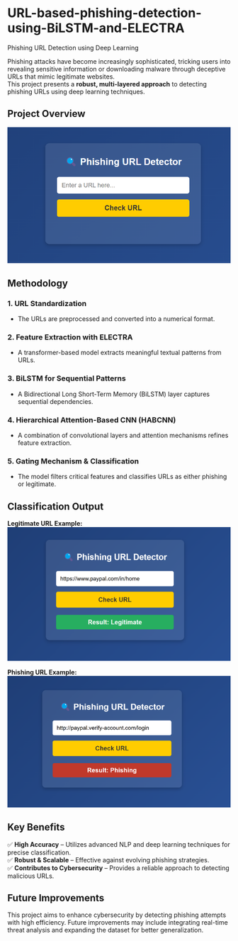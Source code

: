 # URL-based-phishing-detection-using-BiLSTM-and-ELECTRA
Phishing URL Detection using Deep Learning

Phishing attacks have become increasingly sophisticated, tricking users into revealing sensitive information or downloading malware through deceptive URLs that mimic legitimate websites.  
This project presents a **robust, multi-layered approach** to detecting phishing URLs using deep learning techniques.  

## **Project Overview**  
![Front Page](https://github.com/Tripti2103/URL-based-phishing-detection-using-BiLSTM-and-ELECTRA/blob/main/Front%20Page.png?raw=true)  

## **Methodology**  
### **1. URL Standardization**  
- The URLs are preprocessed and converted into a numerical format.  

### **2. Feature Extraction with ELECTRA**  
- A transformer-based model extracts meaningful textual patterns from URLs.  

### **3. BiLSTM for Sequential Patterns**  
- A Bidirectional Long Short-Term Memory (BiLSTM) layer captures sequential dependencies.  

### **4. Hierarchical Attention-Based CNN (HABCNN)**  
- A combination of convolutional layers and attention mechanisms refines feature extraction.  

### **5. Gating Mechanism & Classification**  
- The model filters critical features and classifies URLs as either phishing or legitimate.  

## **Classification Output**  
**Legitimate URL Example:**  
![Legitimate URL](https://github.com/Tripti2103/URL-based-phishing-detection-using-BiLSTM-and-ELECTRA/blob/main/legitimate.png?raw=true)  

**Phishing URL Example:**  
![Phishing URL](https://github.com/Tripti2103/URL-based-phishing-detection-using-BiLSTM-and-ELECTRA/blob/main/phishing.png?raw=true)  

## **Key Benefits**  
✅ **High Accuracy** – Utilizes advanced NLP and deep learning techniques for precise classification.  
✅ **Robust & Scalable** – Effective against evolving phishing strategies.  
✅ **Contributes to Cybersecurity** – Provides a reliable approach to detecting malicious URLs.  

## **Future Improvements**  
This project aims to enhance cybersecurity by detecting phishing attempts with high efficiency. Future improvements may include integrating real-time threat analysis and expanding the dataset for better generalization.  
